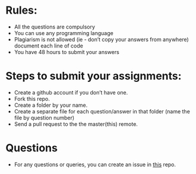 # Rules:
- All the questions are compulsory
- You can use any programming language
- Plagiarism is not allowed (ie - don’t copy your answers from anywhere) document each line of code
- You have 48 hours to submit your answers

# Steps to submit your assignments: 
- Create a github account if you don’t have one.
- Fork this repo.
- Create a folder by your name.
- Create a separate file for each question/answer in that folder (name the file by question number)
- Send a pull request to the the master(this) remote.

# Questions
- For any questions or queries, you can create an issue in [this](https://github.com/DigiCred/upes-assignments/issues) repo.
